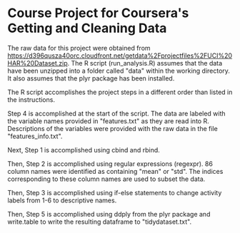 Course Project for Coursera's Getting and Cleaning Data
=======

The raw data for this project were obtained from 
https://d396qusza40orc.cloudfront.net/getdata%2Fprojectfiles%2FUCI%20HAR%20Dataset.zip.
The R script (run_analysis.R) assumes that the data have been unzipped into a folder called "data" within the working directory.
It also assumes that the plyr package has been installed.

The R script accomplishes the project steps in a different order than listed in the instructions.

Step 4 is accomplished at the start of the script.
The data are labeled with the variable names provided in "features.txt" as they are read into R.
Descriptions of the variables were provided with the raw data in the file "features_info.txt".

Next, Step 1 is accomplished using cbind and rbind.

Then, Step 2 is accomplished using regular expressions (regexpr). 
86 column names were identified as containing "mean" or "std".
The indices corresponding to these column names are used to subset the data.

Then, Step 3 is accomplished using if-else statements to change activity labels from 1-6 to descriptive names.

Then, Step 5 is accomplished using ddply from the plyr package and write.table to write the resulting dataframe to "tidydataset.txt".

